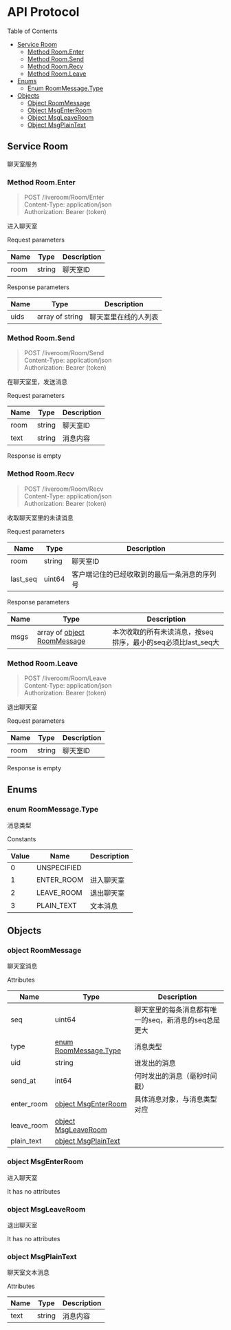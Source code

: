 # API Protocol

Table of Contents

* [Service Room](#service-room)
    * [Method Room.Enter](#method-roomenter)
    * [Method Room.Send](#method-roomsend)
    * [Method Room.Recv](#method-roomrecv)
    * [Method Room.Leave](#method-roomleave)
* [Enums](#enums)
    * [Enum RoomMessage.Type](#enum-roommessagetype)
* [Objects](#objects)
    * [Object RoomMessage](#object-roommessage)
    * [Object MsgEnterRoom](#object-msgenterroom)
    * [Object MsgLeaveRoom](#object-msgleaveroom)
    * [Object MsgPlainText](#object-msgplaintext)




## Service Room

聊天室服务

### Method Room.Enter

> POST /liveroom/Room/Enter <br/>
> Content-Type: application/json <br/>
> Authorization: Bearer (token) <br/>

进入聊天室

Request parameters

|   Name    |   Type    |  Description |
| --------- | --------- | ------------ |
| room | string | 聊天室ID |

Response parameters

|   Name    |   Type    |  Description |
| --------- | --------- | ------------ |
| uids | array of string | 聊天室里在线的人列表 |


### Method Room.Send

> POST /liveroom/Room/Send <br/>
> Content-Type: application/json <br/>
> Authorization: Bearer (token) <br/>

在聊天室里，发送消息

Request parameters

|   Name    |   Type    |  Description |
| --------- | --------- | ------------ |
| room | string | 聊天室ID |
| text | string | 消息内容 |

Response is empty


### Method Room.Recv

> POST /liveroom/Room/Recv <br/>
> Content-Type: application/json <br/>
> Authorization: Bearer (token) <br/>

收取聊天室里的未读消息

Request parameters

|   Name    |   Type    |  Description |
| --------- | --------- | ------------ |
| room | string | 聊天室ID |
| last_seq | uint64 | 客户端记住的已经收取到的最后一条消息的序列号 |

Response parameters

|   Name    |   Type    |  Description |
| --------- | --------- | ------------ |
| msgs | array of [object RoomMessage](#object-roommessage) | 本次收取的所有未读消息，按seq排序，最小的seq必须比last_seq大 |


### Method Room.Leave

> POST /liveroom/Room/Leave <br/>
> Content-Type: application/json <br/>
> Authorization: Bearer (token) <br/>

退出聊天室

Request parameters

|   Name    |   Type    |  Description |
| --------- | --------- | ------------ |
| room | string | 聊天室ID |

Response is empty





## Enums

### enum RoomMessage.Type

消息类型

Constants

|   Value   |   Name    |  Description |
| --------- | --------- | ------------ |
| 0  | UNSPECIFIED |  |
| 1  | ENTER_ROOM | 进入聊天室 |
| 2  | LEAVE_ROOM | 退出聊天室 |
| 3  | PLAIN_TEXT | 文本消息 |


## Objects

### object RoomMessage

聊天室消息

Attributes

|   Name    |   Type    |  Description |
| --------- | --------- | ------------ |
| seq | uint64 | 聊天室里的每条消息都有唯一的seq，新消息的seq总是更大 |
| type | [enum RoomMessage.Type](#enum-roommessagetype) | 消息类型 |
| uid | string | 谁发出的消息 |
| send_at | int64 | 何时发出的消息（毫秒时间戳） |
| enter_room | [object MsgEnterRoom](#object-msgenterroom) | 具体消息对象，与消息类型对应 |
| leave_room | [object MsgLeaveRoom](#object-msgleaveroom) |  |
| plain_text | [object MsgPlainText](#object-msgplaintext) |  |


### object MsgEnterRoom

进入聊天室

It has no attributes


### object MsgLeaveRoom

退出聊天室

It has no attributes


### object MsgPlainText

聊天室文本消息

Attributes

|   Name    |   Type    |  Description |
| --------- | --------- | ------------ |
| text | string | 消息内容 |

